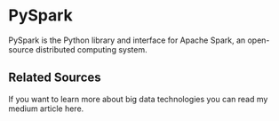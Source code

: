 # PySpark

PySpark is the Python library and interface for Apache Spark, an open-source distributed computing system.

Related Sources
--
If you want to learn more about big data technologies you can read my medium article here.

